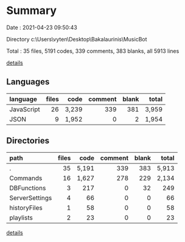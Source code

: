 # Summary

Date : 2021-04-23 09:50:43

Directory c:\Users\vyten\Desktop\Bakalaurinis\MusicBot

Total : 35 files,  5191 codes, 339 comments, 383 blanks, all 5913 lines

[details](details.md)

## Languages
| language | files | code | comment | blank | total |
| :--- | ---: | ---: | ---: | ---: | ---: |
| JavaScript | 26 | 3,239 | 339 | 381 | 3,959 |
| JSON | 9 | 1,952 | 0 | 2 | 1,954 |

## Directories
| path | files | code | comment | blank | total |
| :--- | ---: | ---: | ---: | ---: | ---: |
| . | 35 | 5,191 | 339 | 383 | 5,913 |
| Commands | 16 | 1,627 | 278 | 229 | 2,134 |
| DBFunctions | 3 | 217 | 0 | 32 | 249 |
| ServerSettings | 4 | 66 | 0 | 0 | 66 |
| historyFiles | 1 | 58 | 0 | 0 | 58 |
| playlists | 2 | 23 | 0 | 0 | 23 |

[details](details.md)